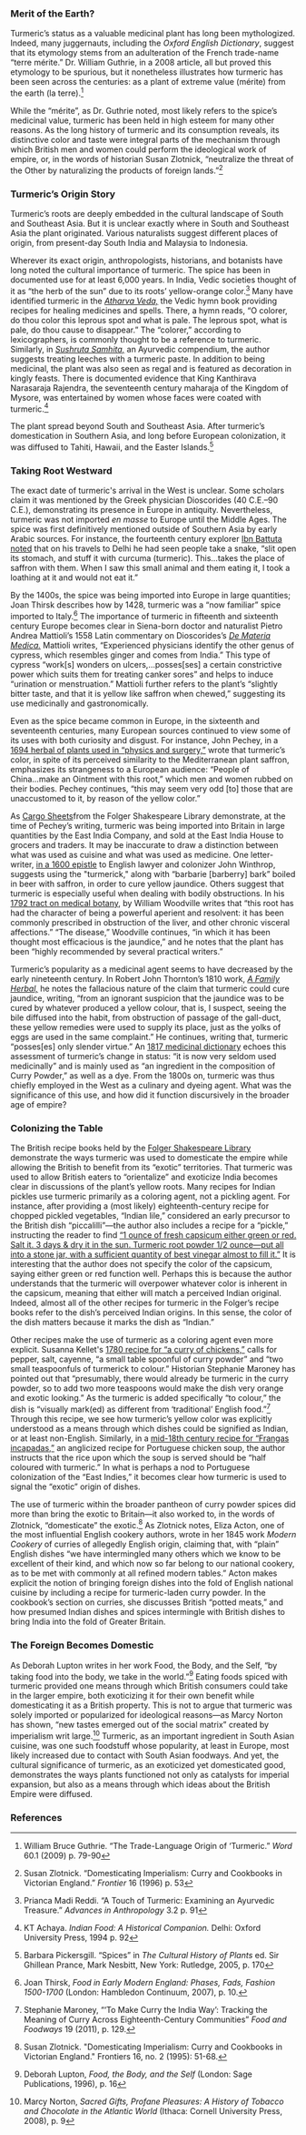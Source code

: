 <param ve-config
       title="Turmeric: The “Herb of the Sun”"
	   source-image="https://images.nypl.org/index.php?id=1126115&t=w"
	   banner="https://images.nypl.org/index.php?id=1126115&t=w"
	   layout="vtl"
	   num-maps="8"
	   num-images="6"
	   num-specimens="2"
	   num-primary-sources="11"
	   author="Julia Fine">

<param title="Saffron" eid="Q25434">
<param title="Vedic period" eid="Q215262" aliases="Vedic societies">
<param title="Kanthirava Narasaraja I" eid="Q15901299" aliases="King Kanthirava Narasaraja Rajendra">
<param title="Pedanius Dioscorides" eid="Q297776" aliases="Dioscorides">
<param title="Ibn Battuta" eid="Q7331">
<param title="Pietro Andrea Mattioli" eid="Q457191" aliases="Pietro Andrea Mattioli's" aliases="Mattioli">
<param title="Eliza Acton" eid="Q542825" aliases="Acton">
<param title="John Pechey" eid="Q18673948" aliases="Pechey">
<param title="John Winthrop" eid="Q720766" aliases="John Winthrop,">
<param title="William Woodville" eid="Q6167767" aliases="Woodville">
<param title="Robert John Thornton" eid="Q5928444" aliases="Thornton's">
<param title="Robert John Thornton" eid="Q5928444" aliases="Thornton's">
<param title="Atharva Veda" eid="Q236092">
<param title="Sushruta Samhita" eid="Q1995239">
<param title="Berberis" eid="Q158503" aliases="barbarie bark">

### Merit of the Earth? 
Turmeric’s status as a valuable medicinal plant has long been mythologized. Indeed, many juggernauts, including the _Oxford English Dictionary_, suggest that its etymology stems from an adulteration of the French trade-name “terre mérite.” Dr. William Guthrie, in a 2008 article, all but proved this etymology to be spurious, but it nonetheless illustrates how turmeric has been seen across the centuries: as a plant of extreme value (mérite) from the earth (la terre).[^ref1]
<param eid="Q42562">
<param ve-image manifest="https://iiif-v2.visual-essays.app/manifest/34a6c7231aa39a8da89dcc3e16b1e712a1735fd8bbded9fa63e9ce11612ccc2e">

While the “mérite”, as Dr. Guthrie noted, most likely refers to the spice’s medicinal value, turmeric has been held in high esteem for many other reasons. As the long history of turmeric and its consumption reveals, its distinctive color and taste were integral parts of the mechanism through which British men and women could perform the ideological work of empire, or, in the words of historian Susan Zlotnick, “neutralize the threat of the Other by naturalizing the products of foreign lands.”[^ref2]
<param ve-map title="Former Countries of the British Empire" center="15.103853, 18.634794" basemap="Esri_WorldPhysical" zoom="2" stroke-width="0" show-labels>
<param ve-map-layer geojson active title="Former Countries of the British Empire" url="https://jstor-labs.github.io/plant-humanities/geojson/british_empire_2.geojson">

### Turmeric’s Origin Story

Turmeric’s roots are deeply embedded in the cultural landscape of South and Southeast Asia. But it is unclear exactly where in South and Southeast Asia the plant originated. Various naturalists suggest different places of origin, from present-day South India and Malaysia to Indonesia.
<param ve-map title="The Origins of Turmeric" center="3.150845, 101.695570" basemap="Esri_WorldPhysical" zoom="3.5">
<param ve-map-layer geojson active title="Potential Origins of Turmeric" url="https://jstor-labs.github.io/plant-humanities/geojson/Origins_Turmeric_2.json">

Wherever its exact origin, anthropologists, historians, and botanists have long noted the cultural importance of turmeric. The spice has been in documented use for at least 6,000 years. In India, Vedic societies thought of it as “the herb of the sun” due to its roots’ yellow-orange color.[^ref3] Many have identified turmeric in the [_Atharva Veda,_](https://books.google.com/books?id=jz9OOpqHxiAC&newbks=1&newbks_redir=0&dq=O%20colorer%2C%20do%20thou%20color%20this%20leprous%20spot%20and%20what%20is%20pale.%20The%20leprous%20spot%2C%20what%20is%20pale%2C%20do%20thou%20cause%20to%20diasappear.&pg=PA24#v=onepage&q&f=false) the Vedic hymn book providing recipes for healing medicines and spells. There, a hymn reads, “O colorer, do thou color this leprous spot and what is pale. The leprous spot, what is pale, do thou cause to disappear.” The “colorer,” according to lexicographers, is commonly thought to be a reference to turmeric. Similarly, in [_Sushruta Samhita,_](https://books.google.com/books?id=ixUpAAAAYAAJ&newbks=1&newbks_redir=0&dq=sushruta%20samhita%20leeches%20turmeric&pg=PA103#v=onepage&q&f=false) an Ayurvedic compendium, the author suggests treating leeches with a turmeric paste. In addition to being medicinal, the plant was also seen as regal and is featured as decoration in kingly feasts. There is documented evidence that King Kanthirava Narasaraja Rajendra, the seventeenth century maharaja of the Kingdom of Mysore, was entertained by women whose faces were coated with turmeric.[^ref4]
<param ve-map title="Indian Subcontinent" center="22.056278, 78.936964" basemap="Esri_WorldPhysical" zoom="4.1">
<param ve-map-layer geojson active
title="Indian Subcontinent" url="https://jstor-labs.github.io/plant-humanities/geojson/India_Sub.geojson">

The plant spread beyond South and Southeast Asia. After turmeric’s domestication in Southern Asia, and long before European colonization, it was diffused to Tahiti, Hawaii, and the Easter Islands.[^ref5]
<param ve-map title="Spread of Turmeric" center="-0.091300, 107.056186" basemap="Esri_WorldPhysical" zoom="3.5">
<param ve-map-layer geojson active title="Turmeric spreads out" url="https://jstor-labs.github.io/plant-humanities/geojson/Turmeric_Spread.json">

### Taking Root Westward

The exact date of turmeric's arrival in the West is unclear. Some scholars claim it was mentioned by the Greek physician Dioscorides (40 C.E.–90 C.E.), demonstrating its presence in Europe in antiquity. Nevertheless, turmeric was not imported _en masse_ to Europe until the Middle Ages. The spice was first definitively mentioned outside of Southern Asia by early Arabic sources. For instance, the fourteenth century explorer [Ibn Battuta noted](https://books.google.com/books?id=FpRdi95EVfgC&pg=PA598&dq=Travels+of+ibn+battuta+curcuma&hl=en&sa=X&ved=0ahUKEwjEoYuJ_93nAhXrgnIEHX9NA2QQ6AEIPzAD#v=onepage&q&f=false) that on his travels to Delhi he had seen people take a snake, “slit open its stomach, and stuff it with curcuma (turmeric). This...takes the place of saffron with them. When I saw this small animal and them eating it, I took a loathing at it and would not eat it.”
<param ve-map title="Delhi" center="28.634609, 77.204167" zoom="6.5">
<param ve-map-layer geojson active title="Delhi" url="https://jstor-labs.github.io/plant-humanities/geojson/delhi.json">

By the 1400s, the spice was being imported into Europe in large quantities; Joan Thirsk describes how by 1428, turmeric was a “now familiar” spice imported to Italy.[^ref6] The importance of turmeric in fifteenth and sixteenth century Europe becomes clear in Siena-born doctor and naturalist Pietro Andrea Mattioli’s 1558 Latin commentary on Dioscorides’s [_De Materia Medica._](https://www.biodiversitylibrary.org/page/7470316#page/143/mode/1up) Mattioli writes, “Experienced physicians identify the other genus of cypress, which resembles ginger and comes from India.” This type of cypress “work[s] wonders on ulcers,…posses[ses] a certain constrictive power which suits them for treating canker sores” and helps to induce “urination or menstruation.” Mattioli further refers to the plant’s “slightly bitter taste, and that it is yellow like saffron when chewed,” suggesting its use medicinally and gastronomically. 
<param ve-map title="Mattioli's Birthplace" center="43.320749, 11.330224" zoom="6.5">
<param ve-map-layer geojson active title="Mattioli's Birthplace" url="https://jstor-labs.github.io/plant-humanities/geojson/siena.json">

Even as the spice became common in Europe, in the sixteenth and seventeenth centuries, many European sources continued to view some of its uses with both curiosity and disgust. For instance, John Pechey, in a [1694 herbal of plants used in “physics and surgery,”](https://www.biodiversitylibrary.org/item/211990) wrote that turmeric’s color, in spite of its perceived similarity to the Mediterranean plant saffron, emphasizes its strangeness to a European audience: “People of China...make an Ointment with this root,” which men and women rubbed on their bodies. Pechey continues, “this may seem very odd [to] those that are unaccustomed to it, by reason of the yellow color.”
<param ve-map title="London" center="51.513184, -0.082066" zoom="5.5">
<param ve-map-layer geojson active title="Pechey's Birthplace" url="https://jstor-labs.github.io/plant-humanities/geojson/london.json">

As [Cargo Sheets](https://hamnet.folger.edu/cgi-bin/Pwebrecon.cgi?Search_Arg=214215&Search_Code=GKEY%5E*&PID=YLAP8EkCWFImQAJtfqUxAa1Uuq4w&SEQ=20210125132449&CNT=50&HIST=1)from the Folger Shakespeare Library demonstrate, at the time of Pechey’s writing, turmeric was being imported into Britain in large quantities by the East India Company, and sold at the East India House to grocers and traders. It may be inaccurate to draw a distinction between what was used as cuisine and what was used as medicine. One letter-writer,  [in a 1600 epistle](https://iiif.lib.harvard.edu/manifests/view/drs:53409412$1i) to English lawyer and colonizer John Winthrop, suggests using the "turmerick," along with “barbarie [barberry] bark” boiled in beer with saffron, in order to cure yellow jaundice. Others suggest that turmeric is especially useful when dealing with bodily obstructions. In his [1792 tract on medical botany,](https://www.biodiversitylibrary.org/page/48537187) by William Woodville writes that “this root has had the character of being a powerful aperient and resolvent: it has been commonly prescribed in obstruction of the liver, and other chronic visceral affections.” “The disease,” Woodville continues, “in which it has been thought most efficacious is the jaundice,” and he notes that the plant has been “highly recommended by several practical writers.”
<param ve-map title="East India House in London" center="51.513184, -0.082066" zoom="8">
<param ve-map-layer geojson active title="East India House" url="https://jstor-labs.github.io/plant-humanities/geojson/East_India_House.json">

Turmeric’s popularity as a medicinal agent seems to have decreased by the early nineteenth century. In Robert John Thornton’s 1810 work, [_A Family Herbal,_](https://www.biodiversitylibrary.org/item/250671#page/7/mode/1up) he notes the fallacious nature of the claim that turmeric could cure jaundice, writing, “from an ignorant suspicion that the jaundice was to be cured by whatever produced a yellow colour, that is, I suspect, seeing the bile diffused into the habit, from obstruction of passage of the gall-duct, these yellow remedies were used to supply its place, just as the yolks of eggs are used in the same complaint.” He continues, writing that, turmeric “posses[es] only slender virtue.” An [1817 medicinal dictionary](https://books.google.com/books?id=uWNZAAAAIAAJ&newbks=1&newbks_redir=0&dq=A%20New%20Medical%20Dictionary%3A%20Containing%20an%20Explanation%20of%20the%20Terms%20in%20Anatomy&pg=PP1#v=onepage&q&f=false) echoes this assessment of turmeric’s change in status: “it is now very seldom used medicinally” and is mainly used as “an ingredient in the composition of Curry Powder,” as well as a dye. From the 1800s on, turmeric was thus chiefly employed in the West as a culinary and dyeing agent. What was the significance of this use, and how did it function discursively in the broader age of empire?
<param ve-image manifest="https://iiif-v2.visual-essays.app/manifest/15b4aef3c3d90064c08f565d51d2c6a28ca5d0b57587e3f0074fb3f48e738e80">

### Colonizing the Table 

The British recipe books held by the [Folger Shakespeare Library](https://www.folger.edu/) demonstrate the ways turmeric was used to domesticate the empire while allowing the British to benefit from its “exotic” territories. That turmeric was used to allow British eaters to “orientalize” and exoticize India becomes clear in discussions of the plant’s yellow roots. Many recipes for Indian pickles use turmeric primarily as a coloring agent, not a pickling agent. For instance, after providing a (most likely) eighteenth-century recipe for chopped pickled vegetables, “Indian lile,” considered an early precursor to the British dish “piccalilli”—the author also includes a recipe for a “pickle,” instructing the reader to find [“1 ounce of fresh capsicum either green or red. Salt it. 3 days & dry it in the sun. Turmeric root powder 1/2 ounce—put all into a stone jar, with a sufficient quantity of best vinegar almost to fill it.”](https://luna.folger.edu/luna/servlet/detail/FOLGER~3~3~3203~262388:Medicinal,-household-and-cookery-re?sort=call_number%2Cmpsortorder1&qvq=q:indian%20lile;sort:call_number%2Cmpsortorder1;lc:FOLGER~3~3&mi=0&trs=1) It is interesting that the author does not specify the color of the capsicum, saying either green or red function well. Perhaps this is because the author understands that the turmeric will overpower whatever color is inherent in the capsicum, meaning that either will match a perceived Indian original. Indeed, almost all of the other recipes for turmeric in the Folger’s recipe books refer to the dish’s perceived Indian origins. In this sense, the color of the dish matters because it marks the dish as “Indian.”
<param ve-image region="316,77,4239,3254" manifest="https://iiif-v2.visual-essays.app/manifest/36c360ce89b1deac4c393d05c559316fe729eb4f79564008fca8d3e053863e89">

Other recipes make the use of turmeric as a coloring agent even more explicit. Susanna Kellet's [1780 recipe for “a curry of chickens,”](https://www.google.com/books/edition/A_Complete_Collection_of_Cookery_Receipt/wcq70t2TRGEC?hl=en&gbpv=1&dq=susanna+kellet+chicken+curry&pg=PR2&printsec=frontcover) calls for pepper, salt, cayenne, “a small table spoonful of curry powder” and “two small teaspoonfuls of turmerick to colour.” Historian Stephanie Maroney has pointed out that “presumably, there would already be turmeric in the curry powder, so to add two more teaspoons would make the dish very orange and exotic looking.” As the turmeric is added specifically “to colour,” the dish is “visually mark(ed) as different from ‘traditional’ English food.”[^ref7] Through this recipe, we see how turmeric’s yellow color was explicitly understood as a means through which dishes could be signified as Indian, or at least non-English. Similarly, in a [mid-18th century recipe for “Frangas incapadas,”](https://luna.folger.edu/luna/servlet/detail/FOLGERCM1~6~6~1238679~252196:Receipt-book--manuscript-?sort=call_number%2Cmpsortorder1%2Ccd_title%2Cimprint) an anglicized recipe for Portuguese chicken soup, the author instructs that the rice upon which the soup is served should be “half coloured with turmeric.” In what is perhaps a nod to Portuguese colonization of the “East Indies,” it becomes clear how turmeric is used to signal the “exotic” origin of dishes. 
<param ve-image manifest="https://iiif-v2.visual-essays.app/manifest/c5d6008b66930734f3ac1883282f6260f2b119a40954de3cd0393ea6a77e3655">

The use of turmeric within the broader pantheon of curry powder spices did more than bring the exotic to Britain—it also worked to, in the words of  Zlotnick, “domesticate” the exotic.[^ref10] As Zlotnick notes, Eliza Acton, one of the most influential English cookery authors, wrote in her 1845 work _Modern Cookery_ of curries of allegedly English origin, claiming that, with “plain” English dishes “we have intermingled many others which we know to be excellent of their kind, and which now so far belong to our national cookery, as to be met with commonly at all refined modern tables.” Acton makes explicit the notion of bringing foreign dishes into the fold of English national cuisine by including a recipe for turmeric-laden curry powder. In the cookbook’s section on curries, she discusses British “potted meats,” and how presumed Indian dishes and spices intermingle with British dishes to bring India into the fold of Greater Britain.  
<param ve-image title="Title Page from Eliza Acton's Modern Cookery" url="https://books.google.com/books/content?id=kXsCAAAAYAAJ&pg=PR3&img=1&zoom=3&hl=en&sig=ACfU3U1J2feQl57pWbCO3Vl90qKUSfC5Nw&ci=4%2C6%2C987%2C1531&edge=0">
<param ve-image manifest="https://iiif-v2.visual-essays.app/manifest/aa25adca513ae6184966266a9a598bb56722c333052aa63ae876c2582875a506">

### The Foreign Becomes Domestic

As Deborah Lupton writes in her work Food, the Body, and the Self, “by taking food into the body, we take in the world.”[^ref8] Eating foods spiced with turmeric provided one means through which British consumers could take in the larger empire, both exoticizing it for their own benefit while domesticating it as a British property. This is not to argue that <span data-click-image-zoomto="774,3109,959,737">turmeric</span> was solely imported or popularized for ideological reasons—as Marcy Norton has shown, “new tastes emerged out of the social matrix” created by imperialism writ large.[^ref9] Turmeric, as an important ingredient in South Asian cuisine, was one such foodstuff whose popularity, at least in Europe, most likely increased due to contact with South Asian foodways. And yet, the cultural significance of turmeric, as an exoticized yet domesticated good, demonstrates the ways plants functioned not only as catalysts for imperial expansion, but also as a means through which ideas about the British Empire were diffused. 
<param ve-image region="0,2083,2577,1978" title="1921 advertisment from Whitaker's peerage, baronetage, knightage, and companionage" url="https://ia800602.us.archive.org/BookReader/BookReaderImages.php?zip=/20/items/whitakerspeerage00unse_16/whitakerspeerage00unse_16_jp2.zip&file=whitakerspeerage00unse_16_jp2/whitakerspeerage00unse_16_0816.jp2&id=whitakerspeerage00unse_16&scale=1&rotate=0">


### References
[^ref1]: William Bruce Guthrie. “The Trade-Language Origin of ‘Turmeric.” _Word_ 60.1 (2009) p. 79-90
[^ref2]: Susan Zlotnick. “Domesticating Imperialism: Curry and Cookbooks in Victorian England.” _Frontier_ 16 (1996) p. 53
[^ref3]: Prianca Madi Reddi. “A Touch of Turmeric: Examining an Ayurvedic Treasure.” _Advances in Anthropology_ 3.2 p. 91
[^ref4]: KT Achaya. _Indian Food: A Historical Companion._ Delhi: Oxford University Press, 1994 p. 92
[^ref5]: Barbara Pickersgill. “Spices” in _The Cultural History of Plants_ ed. Sir Ghillean Prance, Mark Nesbitt, New York: Rutledge, 2005, p. 170
[^ref6]: Joan Thirsk, _Food in Early Modern England: Phases, Fads, Fashion 1500-1700_ (London: Hambledon Continuum, 2007), p. 10.
[^ref7]: Stephanie Maroney, “‘To Make Curry the India Way’: Tracking the Meaning of Curry Across Eighteenth-Century Communities” _Food and Foodways_ 19 (2011), p. 129.
[^ref8]: Deborah Lupton, _Food, the Body, and the Self_ (London: Sage Publications, 1996), p. 16
[^ref9]: Marcy Norton, _Sacred Gifts, Profane Pleasures: A History of Tobacco and Chocolate in the Atlantic World_ (Ithaca: Cornell University Press, 2008), p. 9
[^ref10]: Susan Zlotnick. "Domesticating Imperialism: Curry and Cookbooks in Victorian England." Frontiers 16, no. 2 (1995): 51-68.
